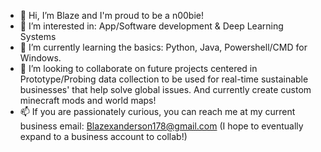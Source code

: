 - 👋 Hi, I’m Blaze and I'm proud to be a n00bie!
- 👀 I’m interested in: App/Software development & Deep Learning Systems
- 🌱 I’m currently learning the basics: Python, Java, Powershell/CMD for Windows.  
- 💞️ I’m looking to collaborate on future projects centered in Prototype/Probing data collection to be used for real-time sustainable businesses' that help solve global issues. And currently create custom minecraft mods and world maps! 
- 📫 If you are passionately curious, you can reach me at my current business email: Blazexanderson178@gmail.com (I hope to eventually expand to a business account to collab!)

<!---
BlazeX369/BlazeX369 is a ✨ special ✨ repository because its `README.md` (this file) appears on your GitHub profile.
You can click the Preview link to take a look at your changes.
--->
